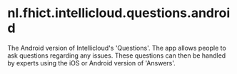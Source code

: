 nl.fhict.intellicloud.questions.android
=======================================

The Android version of Intellicloud's 'Questions'. The app allows people to ask questions regarding any issues. These questions can then be handled by experts using the iOS or Android version of 'Answers'.
